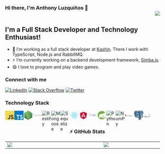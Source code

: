 ### Hi there, I'm Anthony Luzquiños 👋 <div align = 'right'>![](https://komarev.com/ghpvc/?username=anthonylzq&color=blue)</div>

## I'm a Full Stack Developer and Technology Enthusiast!

- 🔭 I’m working as a full stack developer at [Kashin](https://kashin.app/). There I work with TypeScript, Node.js and RabbitMQ.
- ⚡ I’m currently working on a backend development framework, [Simba.js](https://www.npmjs.com/package/@anthonylzq/simba.js).
- 😄 I love to program and play video games.

### Connect with me

[![LinkedIn](https://img.shields.io/badge/linkedin-%230077B5.svg?&style=for-the-badge&logo=linkedin&logoColor=white)](https://www.linkedin.com/in/anthony-luzqui%C3%B1os) [![Stack Overflow](	https://img.shields.io/badge/stack%20overflow-FE7A16?logo=stack-overflow&logoColor=white&style=for-the-badge)](https://stackoverflow.com/users/12379333/anthony-luzqui%c3%b1os) [![Twitter](https://img.shields.io/badge/twitter-%231DA1F2.svg?&style=for-the-badge&logo=twitter&logoColor=white)](https://twitter.com/Anthony_Lzq)

### Technology Stack

[<img align="left" alt="JavaScript" width="30px" src="https://raw.githubusercontent.com/github/explore/80688e429a7d4ef2fca1e82350fe8e3517d3494d/topics/javascript/javascript.png" />][#]
[<img align="left" alt="TypeScript" width="30px" src="https://raw.githubusercontent.com/github/explore/80688e429a7d4ef2fca1e82350fe8e3517d3494d/topics/typescript/typescript.png" />][#]
[<img align="left" alt="Node.js" width="30px" src="https://raw.githubusercontent.com/github/explore/80688e429a7d4ef2fca1e82350fe8e3517d3494d/topics/nodejs/nodejs.png" />][#]
[<img align="left" alt="Express" width="30px" src="https://raw.githubusercontent.com/github/explore/80688e429a7d4ef2fca1e82350fe8e3517d3494d/topics/express/express.png" />][#]
[<img align="left" alt="Restify" width="30px" src="https://raw.githubusercontent.com/restify/node-restify/gh-images/logo/png/restify_logo_black_transp_288x288.png?raw=true" />][#]
[<img align="left" alt="Mongoose" width="30px" src="https://cdn.filestackcontent.com/tnsRC5TS0OMIlyfjDaNN" />][#]
[<img align="left" alt="Sequelize" width=30px src="https://charliejuc.com/static/dev-tools/sequelize-logo.png" />][#]
[<img align="left" alt="React" width=30px src="https://raw.githubusercontent.com/github/explore/80688e429a7d4ef2fca1e82350fe8e3517d3494d/topics/react/react.png" />][#]
[<img align="left" alt="Angular" width=30px src="https://raw.githubusercontent.com/github/explore/80688e429a7d4ef2fca1e82350fe8e3517d3494d/topics/angular/angular.png" />][#]
[<img align="left" alt="Java" width="30px" src="https://raw.githubusercontent.com/github/explore/80688e429a7d4ef2fca1e82350fe8e3517d3494d/topics/java/java.png" />][#]
[<img align="left" alt="Spring Boot" width="30px" src="https://raw.githubusercontent.com/github/explore/80688e429a7d4ef2fca1e82350fe8e3517d3494d/topics/spring-boot/spring-boot.png" />][#]
[<img align="left" alt="Python" width="30px" src="https://upload.wikimedia.org/wikipedia/commons/thumb/c/c3/Python-logo-notext.svg/1024px-Python-logo-notext.svg.png" />][#]
[<img align="left" alt="NumPy" width="30px" src="https://numpy.org/images/logos/numpy.svg" />][#]
[<img align="left" alt="MongoDB" width="30px" src="https://raw.githubusercontent.com/github/explore/80688e429a7d4ef2fca1e82350fe8e3517d3494d/topics/mongodb/mongodb.png" />][#]
[<img align="left" alt="PostgreSQL" width="30px" src="https://raw.githubusercontent.com/github/explore/80688e429a7d4ef2fca1e82350fe8e3517d3494d/topics/postgresql/postgresql.png" />][#]
[<img align="left" alt="MySQL" width="30px" src="https://raw.githubusercontent.com/github/explore/80688e429a7d4ef2fca1e82350fe8e3517d3494d/topics/mysql/mysql.png" />][#]

<br/>
<br/>

### ⚡ GitHub Stats

<center>
  <table cellspacing="0" cellpadding="0" style="border: none;">
    <tr>
      <td><img width="300px" align="left" src="https://github-readme-stats.vercel.app/api/top-langs/?username=anthonylzq&show_icons=true&hide_border=true&count_private=true&theme=material-palenight" /></td>
      <td><img width="500px" align="left" src="https://github-readme-stats.vercel.app/api?username=anthonylzq&show_icons=true&hide_border=true&count_private=true&theme=material-palenight"/></td>
    </tr>   
  </table>
</center>

[#]: https://github.com/AnthonyLzq
